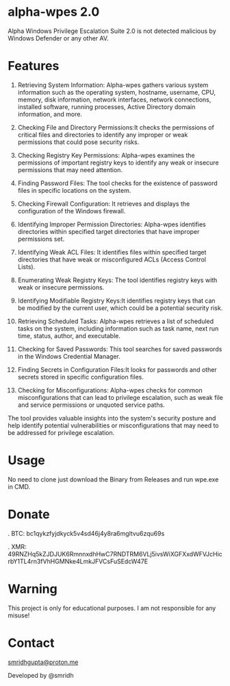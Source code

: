 # alpha-wpes 2.0

Alpha Windows Privilege Escalation Suite 2.0 is not detected malicious by Windows Defender or any other AV.

# Features

1. Retrieving System Information: Alpha-wpes gathers various system information such as the operating system, hostname, username, CPU, memory, disk information, network interfaces, network connections, installed software, running processes, Active Directory domain information, and more.

2. Checking File and Directory Permissions:It checks the permissions of critical files and directories to identify any improper or weak permissions that could pose security risks.

3. Checking Registry Key Permissions: Alpha-wpes examines the permissions of important registry keys to identify any weak or insecure permissions that may need attention.

4. Finding Password Files: The tool checks for the existence of password files in specific locations on the system.

5. Checking Firewall Configuration: It retrieves and displays the configuration of the Windows firewall.

6. Identifying Improper Permission Directories: Alpha-wpes identifies directories within specified target directories that have improper permissions set.

7. Identifying Weak ACL Files: It identifies files within specified target directories that have weak or misconfigured ACLs (Access Control Lists).

8. Enumerating Weak Registry Keys: The tool identifies registry keys with weak or insecure permissions.

9. Identifying Modifiable Registry Keys:It identifies registry keys that can be modified by the current user, which could be a potential security risk.

10. Retrieving Scheduled Tasks: Alpha-wpes retrieves a list of scheduled tasks on the system, including information such as task name, next run time, status, author, and executable.

11. Checking for Saved Passwords: This tool searches for saved passwords in the Windows Credential Manager.

12. Finding Secrets in Configuration Files:It looks for passwords and other secrets stored in specific configuration files.

13. Checking for Misconfigurations: Alpha-wpes checks for common misconfigurations that can lead to privilege escalation, such as weak file and service permissions or unquoted service paths.

The tool provides valuable insights into the system's security posture and help identify potential vulnerabilities or misconfigurations that may need to be addressed for privilege escalation.


# Usage

No need to clone just download the Binary from Releases and run wpe.exe in CMD.

# Donate

. BTC: bc1qykzfyjdkyck5v4sd46j4y8ra6mgltvu6zqu69s

. XMR: 49RNZHq5kZJDJUK6RmnnxdhHwC7RNDTRM6VLj5ivsWiXGFXxdWFVJcHicrbY1TL4rn3fVhHGMNke4LmkJFVCsFuSEdcW47E

# Warning

This project is only for educational purposes. I am not responsible for any misuse!

# Contact
smridhgupta@proton.me

Developed by @smridh
